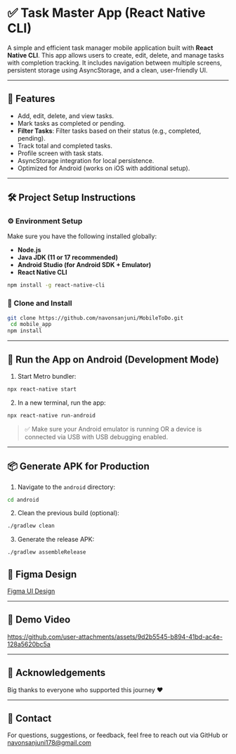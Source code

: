 # ✅ Task Master App (React Native CLI)

A simple and efficient task manager mobile application built with **React Native CLI**. This app allows users to create, edit, delete, and manage tasks with completion tracking. It includes navigation between multiple screens, persistent storage using AsyncStorage, and a clean, user-friendly UI.

---

## 🧠 Features

- Add, edit, delete, and view tasks.
- Mark tasks as completed or pending.
- **Filter Tasks**: Filter tasks based on their status (e.g., completed, pending).
- Track total and completed tasks.
- Profile screen with task stats.
- AsyncStorage integration for local persistence.
- Optimized for Android (works on iOS with additional setup).

---

## 🛠️ Project Setup Instructions

### ⚙️ Environment Setup

Make sure you have the following installed globally:

- **Node.js**
- **Java JDK (11 or 17 recommended)**
- **Android Studio (for Android SDK + Emulator)**
- **React Native CLI**

```bash
npm install -g react-native-cli
```

### 🔧 Clone and Install

```bash
git clone https://github.com/navonsanjuni/MobileToDo.git
 cd mobile_app
npm install
```

---

## 📱 Run the App on Android (Development Mode)

1. Start Metro bundler:
```bash
npx react-native start
```

2. In a new terminal, run the app:
```bash
npx react-native run-android
```

> ✅ Make sure your Android emulator is running OR a device is connected via USB with USB debugging enabled.

---

## 📦 Generate APK for Production

1. Navigate to the `android` directory:
```bash
cd android
```

2. Clean the previous build (optional):
```bash
./gradlew clean
```

3. Generate the release APK:
```bash
./gradlew assembleRelease
```


## 🎨 Figma Design

[Figma UI Design](https://www.figma.com/design/rHRTMg2Jp1XOgm3q6DdjHs/ToDoMobileApp?node-id=0-1&p=f&t=hZt8sdH2fgeToPY9-0) 

---

## 🎥 Demo Video


https://github.com/user-attachments/assets/9d2b5545-b894-41bd-ac4e-128a5620bc5a


---

## 💬 Acknowledgements

Big thanks to everyone who supported this journey ❤️

---

## 📩 Contact

For questions, suggestions, or feedback, feel free to reach out via GitHub or navonsanjuni178@gmail.com
